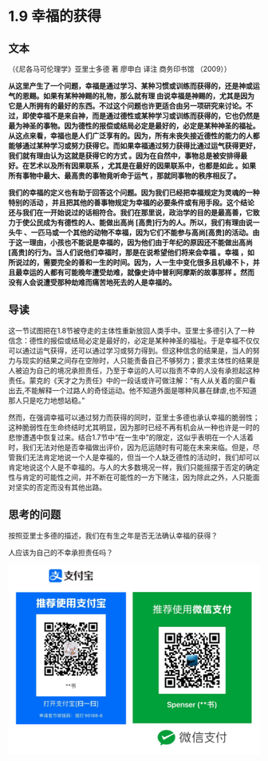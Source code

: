 # 1.9 幸福的获得

## 文本

（《尼各马可伦理学》亚里士多德 著 廖申白 译注 商务印书馆 （2009））

**从这里产生了一个问题，幸福是通过学习、某种习惯或训练而获得的，还是神或运气的恩赐。如果有某种神赐的礼物，那么就有理 由说幸福是神赐的，尤其是因为它是人所拥有的最好的东西。不过这个问题也许更适合由另一项研究来讨论。不过，即使幸福不是来自神，而是通过德性或某种学习或训练而获得的，它也仍然是最为神圣的事物。因为德性的报偿或结局必定是最好的，必定是某种神圣的福祉。从这点来看，幸福也是人们广泛享有的。因为，所有未丧失接近德性的能力的人都能够通过某种学习或努力获得它。而如果幸福通过努力获得比通过运气获得更好，我们就有理由认为这就是获得它的方式 。因为在自然中，事物总是被安排得最好。在艺术以及所有因果联系 ，尤其是在最好的因果联系中，也都是如此 。如果所有事物中最大、最高贵的事物竟听命于运气 ，那就同事物的秩序相反了。**

**我们的幸福的定义也有助于回答这个问题。因为我们已经把幸福规定为灵魂的一种特别的活动 ，并且把其他的善事物规定为幸福的必要条件或有用手段。这个结论还与我们在一开始说过的话相符合。我们在那里说，政治学的目的是最高善，它致力于使公民成为有德性的人、能做出高尚 \[高贵\]行为的人。所以，我们有理由说一头牛 、一匹马或一个其他的动物不幸福，因为它们不能参与高尚\[高贵\]的活动。由于这一理由，小孩也不能说是幸福的，因为他们由于年纪的原因还不能做出高尚\[高贵\]的行为。当人们说他们幸福时，那是在说希望他们将来会幸福 。幸福 ，如所说过的，需要完全的善和一生的时间。因为，人一生中变化很多且机缘不卜，并且最幸运的人都有可能晚年遭受劫难，就像史诗中普利阿摩斯的故事那样 。然而没有人会说遭受那种劫难而痛苦地死去的人是幸福的。**

## 导读

这一节试图把在1.8节被夺走的主体性重新放回人类手中。亚里士多德引入了一种信念：德性的报偿或结局必定是最好的，必定是某种神圣的福祉。于是幸福不仅仅可以通过运气获得，还可以通过学习或努力得到。但这种信念的结果是，当人的努力与现实的结果之间存在空隙时，人只能责备自己不够努力；要求主体性的结果是人被迫为自己的境况承担责任，乃至于幸运的人可以指责不幸的人没有承担起这种责任。蒙克的《天才之为责任》中的一段话或许可做注解：“有人从关着的窗户看出去,不能解释一个过路人的奇怪运动。他不知道外面是哪种风暴在肆虐,也不知道那人只是吃力地想站稳。”

然而，在强调幸福可以通过努力而获得的同时，亚里士多德也承认幸福的脆弱性；这种脆弱性在生命终结时尤其明显，因为那时已经不再有机会从一种也许是一时的悲惨遭遇中恢复过来。结合1.7节中“在一生中”的限定，这似乎表明在一个人活着时，我们无法对他是否幸福做出评价，因为厄运随时有可能在未来来临。但是，尽管我们无法肯定地说一个人是幸福的，但当一个人缺乏德性的活动时，我们却可以肯定地说这个人是不幸福的。与人的大多数境况一样，我们只能摇摆于否定的确定性与肯定的可能性之间，并不断在可能性的一方下赌注，因为除此之外，人只能面对坚实的否定而没有其他出路。

## 思考的问题

按照亚里士多德的描述，我们在有生之年是否无法确认幸福的获得？

人应该为自己的不幸承担责任吗？

![](../.gitbook/assets/screen-shot-2021-06-10-at-7.41.22-pm%20%284%29.png)

